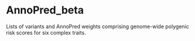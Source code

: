 # AnnoPred_beta
Lists of variants and AnnoPred weights comprising genome-wide polygenic risk scores for six complex traits.

